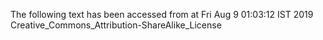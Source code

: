 The following text has been accessed from at Fri Aug 9 01:03:12 IST 2019
Creative_Commons_Attribution-ShareAlike_License
